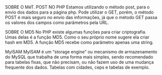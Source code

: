 
SOBRE O MéT. POST NO PHP
Estamos utilizando o método post, para o envio dos dados para a página php. Pode utilizar o GET, porém, o método POST é mais seguro no envio das informações, já que o método GET passa os valores dos campos como parâmetros pela URL.

SOBRE O MD5
No PHP existe algumas funções para criar criptografia. Umas delas é a função MD5. Como o seu próprio nome sugere ela criar hash em MD5. A função MD5 recebe como parâmetro apenas uma string.

MyISAM
MyISAM é um “storage engine” ou mecanismo de armazenamento do MySQL que trabalha de uma forma mais simples, sendo recomendado para tabelas fixas, que não precisam, ou não fazem uso de uma mudança frequente dos dados. Tabelas com cidades, ceps e tabelas de exemplo.
